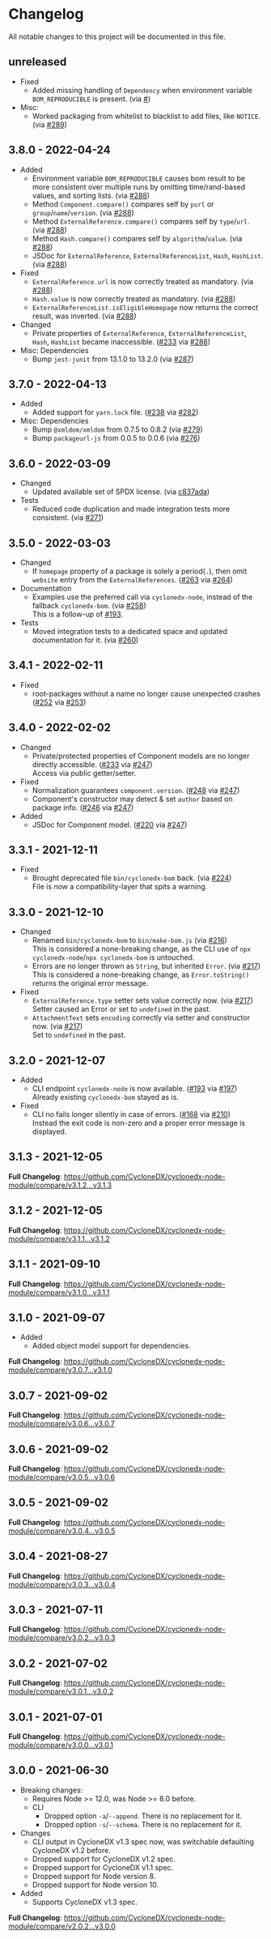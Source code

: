 # Changelog

All notable changes to this project will be documented in this file.

## unreleased

* Fixed
  * Added missing handling of `Dependency` when environment variable `BOM_REPRODUCIBLE` is present. (via [#])
* Misc:
  * Worked packaging from whitelist to blacklist to add files, like `NOTICE`. (via [#289])

[#289]: https://github.com/CycloneDX/cyclonedx-node-module/pull/289
[#]: https://github.com/CycloneDX/cyclonedx-node-module/pull/


## 3.8.0 - 2022-04-24

* Added
  * Environment variable `BOM_REPRODUCIBLE` causes bom result to be more consistent
    over multiple runs by omitting time/rand-based values, and sorting lists. (via [#288])
  * Method `Component.compare()` compares self by `purl` or `group`/`name`/`version`. (via [#288])
  * Method `ExternalReference.compare()` compares self by `type`/`url`. (via [#288])
  * Method `Hash.compare()` compares self by `algorithm`/`value`. (via [#288])
  * JSDoc for `ExternalReference`, `ExternalReferenceList`, `Hash`, `HashList`. (via [#288])
* Fixed
  * `ExternalReference.url` is now correctly treated as mandatory. (via [#288])
  * `Hash.value` is now correctly treated as mandatory. (via [#288])
  * `ExternalReferenceList.isEligibleHomepage` now returns the correct result, was inverted. (via [#288])
* Changed
  * Private properties of `ExternalReference`, `ExternalReferenceList`,  `Hash`, `HashList`
    became inaccessible. ([#233] via [#288])
* Misc: Dependencies
  * Bump `jest-junit` from 13.1.0 to 13.2.0 (via [#287])

[#288]: https://github.com/CycloneDX/cyclonedx-node-module/pull/288
[#287]: https://github.com/CycloneDX/cyclonedx-node-module/pull/287

## 3.7.0 - 2022-04-13

* Added
  * Added support for `yarn.lock` file. ([#238] via [#282])
* Misc: Dependencies
  * Bump `@xmldom/xmldom` from 0.7.5 to 0.8.2 (via [#279])
  * Bump `packageurl-js` from 0.0.5 to 0.0.6 (via [#276]) 

[#238]: https://github.com/CycloneDX/cyclonedx-node-module/issues/238
[#282]: https://github.com/CycloneDX/cyclonedx-node-module/pull/282
[#279]: https://github.com/CycloneDX/cyclonedx-node-module/pull/279
[#276]: https://github.com/CycloneDX/cyclonedx-node-module/pull/276

## 3.6.0 - 2022-03-09

* Changed
  * Updated available set of SPDX license. (via [c837ada][commit:c837ada74553d2e73f111e11dcd9be46efed6a00])
* Tests
  * Reduced code duplication and made integration tests more consistent. (via [#271])

[#271]: https://github.com/CycloneDX/cyclonedx-node-module/pull/271
[commit:c837ada74553d2e73f111e11dcd9be46efed6a00]: https://github.com/CycloneDX/cyclonedx-node-module/commit/c837ada74553d2e73f111e11dcd9be46efed6a00

## 3.5.0 - 2022-03-03

* Changed
  * If `homepage` property of a package is solely a period(`.`), then omit `website` entry from the `ExternalReferences`. ([#263] via [#264])
* Documentation
  * Examples use the preferred call via `cyclonedx-node`, instead of the fallback `cyclonedx-bom`. (via [#258])  
    This is a follow-up of [#193].
* Tests
  * Moved integration tests to a dedicated space and updated documentation for it. (via [#260])

[#263]: https://github.com/CycloneDX/cyclonedx-node-module/issues/263
[#264]: https://github.com/CycloneDX/cyclonedx-node-module/pull/264
[#258]: https://github.com/CycloneDX/cyclonedx-node-module/pull/258
[#260]: https://github.com/CycloneDX/cyclonedx-node-module/pull/260

## 3.4.1 - 2022-02-11

* Fixed
  * root-packages without a name no longer cause unexpected crashes ([#252] via [#253])

[#252]: https://github.com/CycloneDX/cyclonedx-node-module/issues/252
[#253]: https://github.com/CycloneDX/cyclonedx-node-module/pull/253

## 3.4.0 - 2022-02-02

* Changed
  * Private/protected properties of Component models are no longer directly accessible. ([#233] via [#247])  
    Access via public getter/setter.
* Fixed
  * Normalization guarantees `component.version`. ([#248] via [#247])
  * Component's constructor may detect & set `author` based on package info. ([#246] via [#247])
* Added
  * JSDoc for Component model. ([#220] via [#247])

[#220]: https://github.com/CycloneDX/cyclonedx-node-module/issues/220
[#233]: https://github.com/CycloneDX/cyclonedx-node-module/issues/233
[#246]: https://github.com/CycloneDX/cyclonedx-node-module/issues/246
[#247]: https://github.com/CycloneDX/cyclonedx-node-module/pull/247
[#248]: https://github.com/CycloneDX/cyclonedx-node-module/issues/248

## 3.3.1 - 2021-12-11

* Fixed
  * Brought deprecated file `bin/cyclonedx-bom` back. (via [#224])  
    File is now a compatibility-layer that spits a warning.

[#224]: https://github.com/CycloneDX/cyclonedx-node-module/pull/224

## 3.3.0 - 2021-12-10

* Changed
  * Renamed `bin/cyclonedx-bom` to `bin/make-bom.js` (via [#216])  
    This is considered a none-breaking change,
    as the CLI use of `npx cyclonedx-node`/`npx cyclonedx-bom`
    is untouched.
  * Errors are no longer thrown as `String`, but inherited `Error`. (via [#217])  
    This is considered a none-breaking change,
    as `Error.toString()` returns the original error message.
* Fixed
  * `ExternalReference.type` setter sets value correctly now. (via [#217])  
    Setter caused an Error or set to `undefined` in the past.
  * `AttachmentText` sets `encoding` correctly via setter and constructor now. (via [#217])  
    Set to `undefined` in the past.

[#216]: https://github.com/CycloneDX/cyclonedx-node-module/pull/216
[#217]: https://github.com/CycloneDX/cyclonedx-node-module/pull/217

## 3.2.0 - 2021-12-07

* Added
  * CLI endpoint `cyclonedx-node` is now available. ([#193] via [#197])  
    Already existing `cyclonedx-bom` stayed as is.
* Fixed
  * CLI no fails longer silently in case of errors. ([#168] via [#210])  
    Instead the exit code is non-zero and a proper error message is displayed.

[#193]: https://github.com/CycloneDX/cyclonedx-node-module/issues/193
[#197]: https://github.com/CycloneDX/cyclonedx-node-module/pull/197
[#168]: https://github.com/CycloneDX/cyclonedx-node-module/issues/168
[#210]: https://github.com/CycloneDX/cyclonedx-node-module/pull/210

## 3.1.3 - 2021-12-05

**Full Changelog**: https://github.com/CycloneDX/cyclonedx-node-module/compare/v3.1.2...v3.1.3

## 3.1.2 - 2021-12-05

**Full Changelog**: https://github.com/CycloneDX/cyclonedx-node-module/compare/v3.1.1...v3.1.2

## 3.1.1 - 2021-09-10

**Full Changelog**: https://github.com/CycloneDX/cyclonedx-node-module/compare/v3.1.0...v3.1.1

## 3.1.0 - 2021-09-07

* Added
  * Added object model support for dependencies.

**Full Changelog**: https://github.com/CycloneDX/cyclonedx-node-module/compare/v3.0.7...v3.1.0

## 3.0.7 - 2021-09-02

**Full Changelog**: https://github.com/CycloneDX/cyclonedx-node-module/compare/v3.0.6...v3.0.7

## 3.0.6 - 2021-09-02

**Full Changelog**: https://github.com/CycloneDX/cyclonedx-node-module/compare/v3.0.5...v3.0.6

## 3.0.5 - 2021-09-02

**Full Changelog**: https://github.com/CycloneDX/cyclonedx-node-module/compare/v3.0.4...v3.0.5

## 3.0.4 - 2021-08-27

**Full Changelog**: https://github.com/CycloneDX/cyclonedx-node-module/compare/v3.0.3...v3.0.4

## 3.0.3 - 2021-07-11

**Full Changelog**: https://github.com/CycloneDX/cyclonedx-node-module/compare/v3.0.2...v3.0.3

## 3.0.2 - 2021-07-02

**Full Changelog**: https://github.com/CycloneDX/cyclonedx-node-module/compare/v3.0.1...v3.0.2

## 3.0.1 - 2021-07-01

**Full Changelog**: https://github.com/CycloneDX/cyclonedx-node-module/compare/v3.0.0...v3.0.1

## 3.0.0 - 2021-06-30

* Breaking changes:
  * Requires Node >= 12.0, was Node >= 8.0 before.
  * CLI
    * Dropped option `-a`/`--append`.
      There is no replacement for it.
    * Dropped option `-s`/`--schema`.
      There is no replacement for it. 
* Changes
  * CLI output in CycloneDX v1.3 spec now,
    was switchable defaulting CycloneDX v1.2 before.
  * Dropped support for CycloneDX v1.2 spec.
  * Dropped support for CycloneDX v1.1 spec.
  * Dropped support for Node version 8.
  * Dropped support for Node version 10.
* Added
  * Supports CycloneDX v1.3 spec.

**Full Changelog**: https://github.com/CycloneDX/cyclonedx-node-module/compare/v2.0.2...v3.0.0
